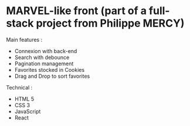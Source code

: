 # MARVEL-like front (part of a full-stack project from Philippe MERCY)

Main features :

- Connexion with back-end
- Search with debounce
- Pagination management
- Favorites stocked in Cookies
- Drag and Drop to sort favorites

Technical :

- HTML 5
- CSS 3
- JavaScript
- React

<img ref="./src/img/Marvel.gif">
